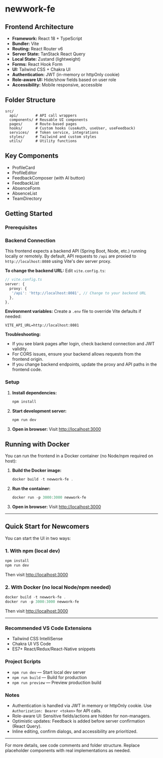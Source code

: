 # newwork-fe

## Frontend Architecture

- **Framework:** React 18 + TypeScript
- **Bundler:** Vite
- **Routing:** React Router v6
- **Server State:** TanStack React Query
- **Local State:** Zustand (lightweight)
- **Forms:** React Hook Form
- **UI:** Tailwind CSS + Chakra UI
- **Authentication:** JWT (in-memory or httpOnly cookie)
- **Role-aware UI:** Hide/show fields based on user role
- **Accessibility:** Mobile responsive, accessible

## Folder Structure

```
src/
  api/        # API call wrappers
  components/ # Reusable UI components
  pages/      # Route-based pages
  hooks/      # Custom hooks (useAuth, useUser, useFeedback)
  services/   # Token service, integrations
  styles/     # Tailwind and custom styles
  utils/      # Utility functions
```

## Key Components
- ProfileCard
- ProfileEditor
- FeedbackComposer (with AI button)
- FeedbackList
- AbsenceForm
- AbsenceList
- TeamDirectory

## Getting Started

### Prerequisites


### Backend Connection

This frontend expects a backend API (Spring Boot, Node, etc.) running locally or remotely. By default, API requests to `/api` are proxied to `http://localhost:8080` using Vite's dev server proxy.

**To change the backend URL:**
Edit `vite.config.ts`:
```ts
// vite.config.ts
server: {
  proxy: {
   '/api': 'http://localhost:8081', // Change to your backend URL
  },
},
```

**Environment variables:**
Create a `.env` file to override Vite defaults if needed:
```
VITE_API_URL=http://localhost:8081
```

**Troubleshooting:**
- If you see blank pages after login, check backend connection and JWT validity.
- For CORS issues, ensure your backend allows requests from the frontend origin.
- If you change backend endpoints, update the proxy and API paths in the frontend code.

### Setup
1. **Install dependencies:**
   ```powershell
   npm install
   ```
2. **Start development server:**
   ```powershell
   npm run dev
   ```
3. **Open in browser:**
   Visit [http://localhost:3000](http://localhost:3000)

## Running with Docker

You can run the frontend in a Docker container (no Node/npm required on host):

1. **Build the Docker image:**
   ```powershell
   docker build -t newwork-fe .
   ```
2. **Run the container:**
   ```powershell
   docker run -p 3000:3000 newwork-fe
   ```
3. **Open in browser:**
   Visit [http://localhost:3000](http://localhost:3000)

---

## Quick Start for Newcomers

You can start the UI in two ways:

### 1. With npm (local dev)
```powershell
npm install
npm run dev
```
Then visit [http://localhost:3000](http://localhost:3000)

### 2. With Docker (no local Node/npm needed)
```powershell
docker build -t newwork-fe .
docker run -p 3000:3000 newwork-fe
```
Then visit [http://localhost:3000](http://localhost:3000)

---

### Recommended VS Code Extensions
- Tailwind CSS IntelliSense
- Chakra UI VS Code
- ES7+ React/Redux/React-Native snippets

### Project Scripts
- `npm run dev` — Start local dev server
- `npm run build` — Build for production
- `npm run preview` — Preview production build

### Notes
- Authentication is handled via JWT in memory or httpOnly cookie. Use `Authorization: Bearer <token>` for API calls.
- Role-aware UI: Sensitive fields/actions are hidden for non-managers.
- Optimistic updates: Feedback is added before server confirmation (React Query).
- Inline editing, confirm dialogs, and accessibility are prioritized.

---

For more details, see code comments and folder structure. Replace placeholder components with real implementations as needed.
